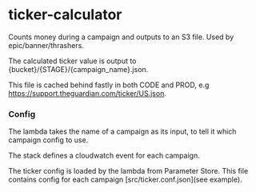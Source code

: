 # ticker-calculator

Counts money during a campaign and outputs to an S3 file. Used by epic/banner/thrashers.

The calculated ticker value is output to {bucket}/{STAGE}/{campaign_name}.json.

This file is cached behind fastly in both CODE and PROD, e.g https://support.theguardian.com/ticker/US.json.

### Config

The lambda takes the name of a campaign as its input, to tell it which campaign config to use.

The stack defines a cloudwatch event for each campaign.

The ticker config is loaded by the lambda from Parameter Store. This file contains config for each campaign [src/ticker.conf.json](see example).
